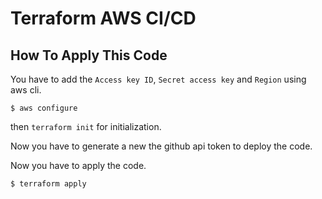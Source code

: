 # Terraform AWS CI/CD

## How To Apply This Code

You have to add the `Access key ID`, `Secret access key` and `Region` using aws cli.

    $ aws configure

then `terraform init` for initialization.

Now you have to generate a new the github api token to deploy the code.

Now you have to apply the code.

    $ terraform apply
